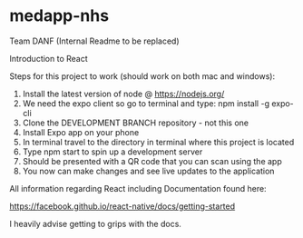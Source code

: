 # medapp-nhs
Team DANF (Internal Readme to be replaced)

Introduction to React

Steps for this project to work (should work on both mac and windows):

1. Install the latest version of node @ https://nodejs.org/
2. We need the expo client so go to terminal and type: npm install -g expo-cli
3. Clone the DEVELOPMENT BRANCH repository - not this one
4. Install Expo app on your phone
4. In terminal travel to the directory in terminal where this project is located
5. Type npm start to spin up a development server
6. Should be presented with a QR code that you can scan using the app
7. You now can make changes and see live updates to the application

All information regarding React including Documentation found here:

https://facebook.github.io/react-native/docs/getting-started

I heavily advise getting to grips with the docs.
